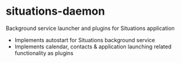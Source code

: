 # situations-daemon
Background service launcher and plugins for Situations application

+ Implements autostart for Situations background service
+ Implements calendar, contacts & application launching related functionality as plugins
